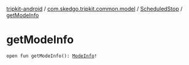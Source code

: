 [tripkit-android](../../index.md) / [com.skedgo.tripkit.common.model](../index.md) / [ScheduledStop](index.md) / [getModeInfo](./get-mode-info.md)

# getModeInfo

`open fun getModeInfo(): `[`ModeInfo`](../../com.skedgo.tripkit.routing/-mode-info/index.md)`!`